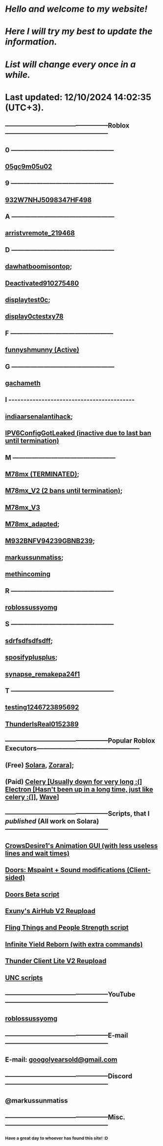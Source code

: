 # **_Hello and welcome to my website!_**

# **_Here I will try my best to update the information._**

# **_List will change every once in a while._**

# **Last updated: 12/10/2024 14:02:35 (UTC+3).**

## ————————————————Roblox————————————————

## 0 ————————————————

## [05gc9m05u02](https://www.roblox.com/users/12566170/profile)

## 9 ————————————————

## [932W7NHJ5098347HF498](https://www.roblox.com/users/5855925127/profile)

## A ————————————————

## [arristvremote_219468](https://www.roblox.com/users/7070947401/profile)

## D ————————————————

## [dawhatboomisontop](https://www.roblox.com/users/6162137615/profile);

## [Deactivated910275480](https://www.roblox.com/users/7417117260/profile)

## [displaytest0c](https://www.roblox.com/users/5134788949/profile);

## [display0ctestxy78](https://www.roblox.com/users/5157908370/profile)

## F ————————————————

## [funnyshmunny (Active)](https://www.roblox.com/users/7446176990/profile)

## G ————————————————

## [gachameth](https://www.roblox.com/users/5351699139/profile)

## I ------------------------------------------

## [indiaarsenalantihack](https://www.roblox.com/users/7398162652/profile);

## [IPV6ConfigGotLeaked (inactive due to last ban until termination)](https://www.roblox.com/users/5868122895/profile)

## M ————————————————

## [M78mx (TERMINATED)](https://www.roblox.com/users/3588899096/profile);

## [M78mx_V2 (2 bans until termination)](https://www.roblox.com/users/4669334394/profile);

## [M78mx_V3](https://www.roblox.com/users/7331226208/profile)

## [M78mx_adapted](https://www.roblox.com/users/5748906852/profile);

## [M932BNFV94239GBNB239](https://www.roblox.com/users/6008727051/profile);

## [markussunmatiss](https://www.roblox.com/users/323251463/profile);

## [methincoming](https://www.roblox.com/users/5276991569/profile)

## R ————————————————

## [roblossussyomg](https://www.roblox.com/users/3361892199/profile)

## S ————————————————

## [sdrfsdfsdfsdff](https://www.roblox.com/users/3176306273/profile);

## [sposifyplusplus](https://www.roblox.com/users/7010289550/profile);

## [synapse_remakepa24f1](https://www.roblox.com/users/7386912987/profile)

## T ————————————————

## [testing1246723895692](https://www.roblox.com/users/7425453510/profile)

## [ThunderIsReal0152389](https://www.roblox.com/users/7130664484/profile)

## ————————————————Popular Roblox Executors————————————————

## (Free) [Solara](https://getsolara.dev), [Zorara](https://discord.gg/getzorara)];

## (Paid) [Celery [Usually down for very long :(]](https://celery.zip) [Electron [Hasn't been up in a long time, just like celery :(]](https://nocap.land/)], [Wave](https://getwave.gg)]

## ————————————————Scripts, that I *published* (All work on Solara)————————————————

## [CrowsDesire1's Animation GUI (with less useless lines and wait times)](https://753eml.github.io/anim/)

## [Doors: Mspaint + Sound modifications (Client-sided)](https://753eml.github.io/doors)

## [Doors Beta script](https://raw.githubusercontent.com/753eml/doorsBETA/refs/heads/main/drbeta.lua)

## [Exuny's AirHub V2 Reupload](https://753eml.github.io/aimbot/)

## [Fling Things and People Strength script](https://753eml.github.io/ftap/)

## [Infinite Yield Reborn (with extra commands)](https://753eml.github.io/iy_r-m/)

## [Thunder Client Lite V2 Reupload](https://753eml.github.io/tcl/)

## [UNC scripts](https://753eml.github.io/UNC/)

## ————————————————YouTube————————————————

## [roblossussyomg](https://www.youtube.com/@roblossussyomg)

## ————————————————E-mail————————————————

## E-mail: googolyearsold@gmail.com

## ————————————————Discord————————————————

## @markussunmatiss

## ————————————————Misc.————————————————

### <sub>Have a great day to whoever has found this site! :D</sub>
